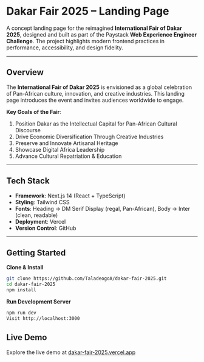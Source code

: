 # Dakar Fair 2025 – Landing Page

A concept landing page for the reimagined **International Fair of Dakar 2025**, designed and built as part of the Paystack **Web Experience Engineer Challenge**.
The project highlights modern frontend practices in performance, accessibility, and design fidelity.

---

## Overview
The **International Fair of Dakar 2025** is envisioned as a global celebration of Pan-African culture, innovation, and creative industries. This landing page introduces the event and invites audiences worldwide to engage.

**Key Goals of the Fair**:
1. Position Dakar as the Intellectual Capital for Pan-African Cultural Discourse
2. Drive Economic Diversification Through Creative Industries
3. Preserve and Innovate Artisanal Heritage
4. Showcase Digital Africa Leadership
5. Advance Cultural Repatriation & Education

---

## Tech Stack
- **Framework**: Next.js 14 (React + TypeScript)
- **Styling**: Tailwind CSS
- **Fonts**: Heading → DM Serif Display (regal, Pan-African), Body → Inter (clean, readable)
- **Deployment**: Vercel
- **Version Control**: GitHub

---

## Getting Started

**Clone & Install**
```bash
git clone https://github.com/TaladeogoA/dakar-fair-2025.git
cd dakar-fair-2025
npm install
```

**Run Development Server**
```bash
npm run dev
Visit http://localhost:3000
```

## Live Demo
Explore the live demo at [dakar-fair-2025.vercel.app](https://dakar-fair-2025.vercel.app)